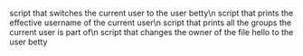 script that switches the current user to the user betty\n
script that prints the effective username of the current user\n
script that prints all the groups the current user is part of\n
script that changes the owner of the file hello to the user betty
